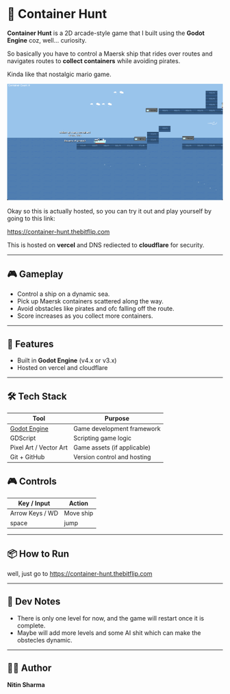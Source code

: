 # 🚢 Container Hunt

**Container Hunt** is a 2D arcade-style game that I built using the **Godot Engine** coz, well... curiosity.

So basically you have to control a Maersk ship that rides over routes and navigates routes to **collect containers** while avoiding pirates.

Kinda like that nostalgic mario game.

![Container Hunt Gameplay Screenshot](/assets/images/sc_1.png)



Okay so this is actually hosted, so you can try it out and play yourself by going to this link:

https://container-hunt.thebitflip.com

This is hosted on **vercel** and DNS rediected to **cloudflare** for security.


---

## 🎮 Gameplay

- Control a ship on a dynamic sea.
- Pick up Maersk containers scattered along the way.
- Avoid obstacles like pirates and ofc falling off the route.
- Score increases as you collect more containers.

---

## 🚀 Features

- Built in **Godot Engine** (v4.x or v3.x)
- Hosted on vercel and cloudflare

---

## 🛠️ Tech Stack

| Tool        | Purpose                         |
|-------------|---------------------------------|
| [Godot Engine](https://godotengine.org/) | Game development framework |
| GDScript     | Scripting game logic           |
| Pixel Art / Vector Art | Game assets (if applicable) |
| Git + GitHub | Version control and hosting    |


## 🎮 Controls

| Key / Input | Action         |
|-------------|----------------|
| Arrow Keys / WD | Move ship |
| space | jump |

---

## 📦 How to Run

well, just go to https://container-hunt.thebitflip.com

---

## 🌊 Dev Notes

- There is only one level for now, and the game will restart once it is complete.
- Maybe will add more levels and some AI shit which can make the obstecles dynamic.


---

## 🧑‍💻 Author

**Nitin Sharma**
